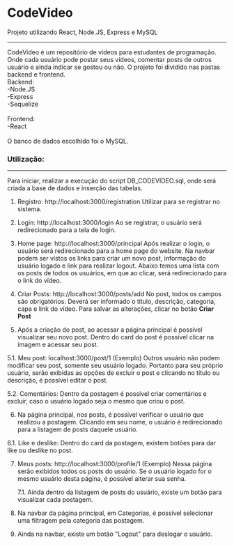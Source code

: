 # CodeVideo
Projeto utilizando React, Node.JS,  Express e MySQL
<hr>

CodeVideo é um repositório de vídeos para estudantes de programação. Onde cada usuário pode postar seus vídeos, comentar posts de outros usuário e ainda indicar se gostou ou não.
O projeto foi dividido nas pastas backend e frontend.<br>
Backend:<br>
-Node.JS<br>
-Express<br>
-Sequelize<br>
<br>
Frontend:<br>
-React<br>
<br>
O banco de dados escolhido foi o MySQL.


<h3>Utilização:</h3>
<hr>
Para iniciar, realizar a execução do script DB_CODEVIDEO.sql, onde será criada a base de dados e inserção das tabelas.
<br>

1. Registro: http://localhost:3000/registration
  Utilizar para se registrar no sistema.

2. Login: http://localhost:3000/login
  Ao se registrar, o usuário será redirecionado para a tela de login.

3. Home page: http://localhost:3000/principal
  Após realizar o login, o usuário será redirecionado para a home page do website. Na navbar podem ser vistos os links para criar um novo post, informação do usuário   logado e link para realizar logout.
  Abaixo temos uma lista com os posts de todos os usuários, em que ao clicar, será redirecionado para o link do vídeo.

4. Criar Posts: http://localhost:3000/posts/add
  No post, todos os campos são obrigatórios. Deverá ser informado o título, descrição, categoria, capa e link do vídeo. Para salvar as alterações, clicar no botão <b>Criar Post</b>

5. Após a criação do post, ao acessar a página principal é possível visualizar seu novo post. Dentro do card do post é possível clicar na imagem e acessar seu post.

  5.1. Meu post: localhost:3000/post/1 (Exemplo)
  Outros usuário não podem modificar seu post, somente seu usuário logado. Portanto para seu próprio usuário, serão exibidas as opções de excluir o post e clicando no título ou descrição, é possível editar o post.
  
  5.2. Comentários: Dentro da postagem é possível criar comentários e excluir, caso o usuário logado seja o mesmo que criou o post.
 
6. Na página principal, nos posts, é possível verificar o usuário que realizou a postagem. Clicando em seu nome, o usuário é redirecionado para a listagem de posts daquele usuário.
	
  6.1. Like e deslike: Dentro do card da postagem, existem botões para dar like ou deslike no post.
 
7. Meus posts: http://localhost:3000/profile/1 (Exemplo)
   Nessa página serão exibidos todos os posts do usuário. Se o usuário logado for o mesmo usuário desta página, é possível alterar sua senha.
   
   7.1. Ainda dentro da listagem de posts do usuário, existe um botão para visualizar cada postagem.

8. Na navbar da página principal, em Categorias, é possível selecionar uma filtragem pela categoria das postagem.

9. Ainda na navbar, existe um botão "Logout" para deslogar o usuário.
